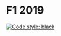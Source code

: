 # F1 2019

[![Code style: black](https://img.shields.io/badge/code%20style-black-000000.svg)](https://github.com/psf/black)
